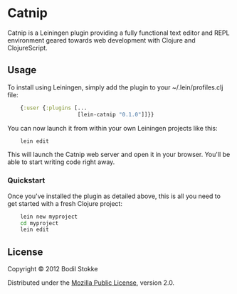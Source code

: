# Catnip

Catnip is a Leiningen plugin providing a fully functional text editor
and REPL environment geared towards web development with Clojure and
ClojureScript.

## Usage

To install using Leiningen, simply add the plugin to your ~/.lein/profiles.clj file:

```clojure
    {:user {:plugins [...
                      [lein-catnip "0.1.0"]]}}
```

You can now launch it from within your own Leiningen projects like this:

```bash
    lein edit
```

This will launch the Catnip web server and open it in your browser.
You'll be able to start writing code right away.

### Quickstart

Once you've installed the plugin as detailed above, this is all you
need to get started with a fresh Clojure project:

```bash
    lein new myproject
    cd myproject
    lein edit
```

## License

Copyright © 2012 Bodil Stokke

Distributed under the [Mozilla Public License](http://mozilla.org/MPL/2.0/), version 2.0.
